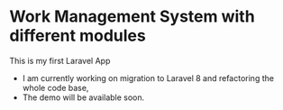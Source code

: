 # Work Management System with different modules
This is my first Laravel App

- I am currently working on migration to Laravel 8 and refactoring the whole code base,
- The demo will be available soon.
